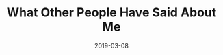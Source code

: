 ---
title: "What Other People Have Said About Me"
date: 2019-03-08
description: I get scared when I ask for this
---